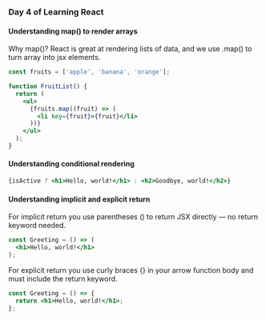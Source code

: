 ### Day 4 of Learning React

#### Understanding map() to render arrays

Why map()?
React is great at rendering lists of data, and we use .map() to turn array into jsx elements.

```jsx
const fruits = ['apple', 'banana', 'orange'];

function FruitList() {
  return (
    <ul>
      {fruits.map((fruit) => (
        <li key={fruit}>{fruit}</li>
      ))}
    </ul>
  );
}


```
#### Understanding conditional rendering

```jsx  
{isActive ? <h1>Hello, world!</h1> : <h2>Goodbye, world!</h2>}

```

#### Understanding implicit and explicit return

For implicit return you use parentheses () to return JSX directly — no return keyword needed.

```jsx
const Greeting = () => (
  <h1>Hello, world!</h1>
);

```
For explicit return you use curly braces {} in your arrow function body and must include the return keyword.

```jsx
const Greeting = () => {
  return <h1>Hello, world!</h1>;
};
```